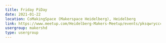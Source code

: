 ```yaml
---
title: Friday PiDay
date: 2021-01-22
location: CoMakingSpace (Makerspace Heidelberg), Heidelberg
link: https://www.meetup.com/Heidelberg-Makers-Meetup/events/pksqwrycccbdc/
usergroup: makershd
type: usergroup
---
```

